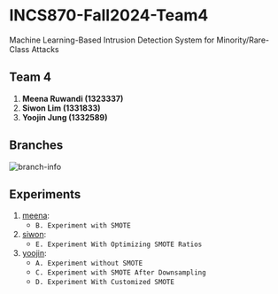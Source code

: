 # INCS870-Fall2024-Team4
Machine Learning-Based Intrusion Detection System for Minority/Rare-Class Attacks

## **Team 4**
1. **Meena Ruwandi (1323337)**
2. **Siwon Lim (1331833)**
3. **Yoojin Jung (1332589)**

## **Branches**
![branch-info](https://github.com/user-attachments/assets/13aebe04-4efb-4fdb-8a75-b003c1572763)

## **Experiments**
1. [meena](https://github.com/MeenaRuwandi/INCS870-Fall2024-Team4/tree/meena):
   - `B. Experiment with SMOTE`
2. [siwon](https://github.com/MeenaRuwandi/INCS870-Fall2024-Team4/tree/siwon):
   - `E. Experiment With Optimizing SMOTE Ratios`
3. [yoojin](https://github.com/MeenaRuwandi/INCS870-Fall2024-Team4/tree/yoojin):
   - `A. Experiment without SMOTE`
   - `C. Experiment with SMOTE After Downsampling`
   - `D. Experiment With Customized SMOTE`